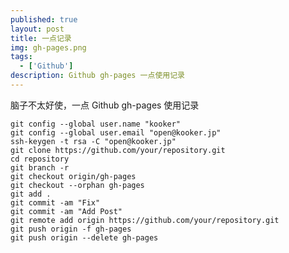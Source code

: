 ```yaml
---
published: true
layout: post
title: 一点记录
img: gh-pages.png
tags: 
  - ['Github']
description: Github gh-pages 一点使用记录
---
```


脑子不太好使，一点 Github gh-pages 使用记录

    git config --global user.name "kooker"
    git config --global user.email "open@kooker.jp"
    ssh-keygen -t rsa -C "open@kooker.jp"
    git clone https://github.com/your/repository.git
    cd repository
    git branch -r
    git checkout origin/gh-pages
    git checkout --orphan gh-pages
    git add .
    git commit -am "Fix"
    git commit -am "Add Post"
    git remote add origin https://github.com/your/repository.git
    git push origin -f gh-pages
    git push origin --delete gh-pages

